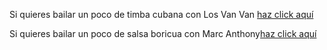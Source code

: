 Si quieres bailar un poco de timba cubana con Los Van Van [haz click aquí](https://www.youtube.com/watch?v=WsM69uvdOaY)

Si quieres bailar un poco de salsa boricua con Marc Anthony[haz click aquí](https://www.youtube.com/watch?v=6IUVlSZD_gY)
